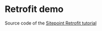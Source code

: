 # Retrofit demo


Source code of the [Sitepoint Retrofit tutorial](https://www.sitepoint.com/retrofit-a-simple-http-client-for-android-and-java/) 
